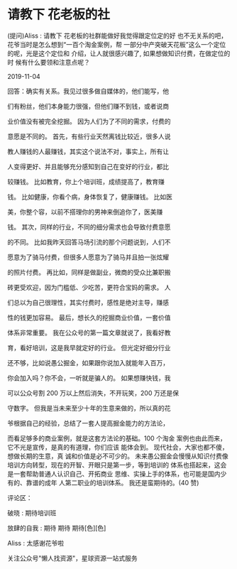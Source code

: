 # 请教下 花老板的社

(提问)Aliss : 请教下 花老板的社群能做好我觉得跟定位定的好 也不无关系的吧，花爷当时是怎么想到“一百个淘金案例，帮 一部分中产突破天花板”这么一个定位的呢，光是这个定位和 介绍，让人就很感兴趣了, 如果想做知识付费，在做定位的时 候有什么要领和注意点呢？

2019-11-04

回答：确实有关系。我见过很多做自媒体的，他们能写，他

们有粉丝，他们本身能力很强，但他们赚不到钱，或者说商

业价值没有被完全挖掘。 因为人们为了不同的需求，付费的

意愿是不同的。 首先，有些行业天然离钱比较近，很多人说

教人赚钱的人最赚钱，其实这个说法不对，事实上，所有让

人变得更好、并且能够充分感知到自己在变好的行业，都比

较赚钱。 比如教育，你上个培训班，成绩提高了，教育赚

钱。 比如健康，你看个病，身体恢复了，健康赚钱。 比如医

美，你整个容，以前不搭理你的男神来倒追你了，医美赚

钱。 其次，同样的行业，不同的细分需求也会导致付费意愿

的不同。 比如我昨天回答马场引流的那个问题说到，人们不

愿意为了骑马付费，但很多人愿意为了骑马并且拍一张炫耀

的照片付费。 再比如，同样是做副业，微商的受众比兼职搬

砖更受欢迎，因为门槛低、少吃苦，更符合宝妈的需求。 人

们总以为自己很理性，其实付费时，感性是绝对主导，赚感

性的钱更加容易。 最后，想长久的挖掘商业价值，一套价值

体系非常重要。 我在公众号的第一篇文章就说了，我看好教

育，看好培训，这是我早就定好的行业。 但光定好细分行业

还不够，比如说愚公掘金，如果跟你说加入就能年入百万，

你会加入吗？你不会，一听就是骗人的。 如果想赚快钱，我

可以公众号割 200 万以上然后消失，不开玩笑，200 万还是保

守数字。 但我是当未来至少十年的生意来做的，所以真的花

爷根据自己的经验，总结了一套人提高掘金能力的方法论，

而看足够多的商业案例，就是这套方法论的基础。100 个淘金 案例也由此而来，它不光是宣传，是真的有道理，你们应该 能体会到。 现代社会，大家也都不傻，想做长期的生意，真 诚和价值是必不可少的。 未来愚公掘金会慢慢从知识付费像 培训方向转型，现在的开智、开眼只是第一步，等到培训的 体系也搭起来，这会是一套帮助普通人认识自己、开拓商业 思维、实操上手的体系，也可能是国内少有的、靠谱的成年 人第二职业的培训体系。 我还是蛮期待的。(40 赞)

评论区：

破晓 : 期待培训班

放肆的自我 : 期待 期待 期待[色][色]

Aliss : 太感谢花爷啦

关注公众号"懒人找资源"，星球资源一站式服务